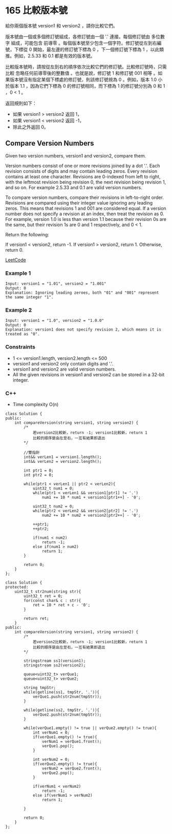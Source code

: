 # 165 比較版本號

給你兩個版本號 version1 和 version2 ，請你比較它們。

版本號由一個或多個修訂號組成，各修訂號由一個 '.' 連接。每個修訂號由 多位數字 組成，可能包含 前導零 。每個版本號至少包含一個字符。修訂號從左到右編號，下標從 0 開始，最左邊的修訂號下標為 0 ，下一個修訂號下標為 1 ，以此類推。例如，2.5.33 和 0.1 都是有效的版本號。

比較版本號時，請按從左到右的順序依次比較它們的修訂號。比較修訂號時，只需比較 忽略任何前導零後的整數值 。也就是說，修訂號 1 和修訂號 001 相等 。如果版本號沒有指定某個下標處的修訂號，則該修訂號視為 0 。例如，版本 1.0 小於版本 1.1 ，因為它們下標為 0 的修訂號相同，而下標為 1 的修訂號分別為 0 和 1 ，0 < 1 。

返回規則如下：

* 如果 version1 > version2 返回 1，
* 如果 version1 < version2 返回 -1，
* 除此之外返回 0。


## Compare Version Numbers

Given two version numbers, version1 and version2, compare them.

Version numbers consist of one or more revisions joined by a dot '.'. Each revision consists of digits and may contain leading zeros. Every revision contains at least one character. Revisions are 0-indexed from left to right, with the leftmost revision being revision 0, the next revision being revision 1, and so on. For example 2.5.33 and 0.1 are valid version numbers.

To compare version numbers, compare their revisions in left-to-right order. Revisions are compared using their integer value ignoring any leading zeros. This means that revisions 1 and 001 are considered equal. If a version number does not specify a revision at an index, then treat the revision as 0. For example, version 1.0 is less than version 1.1 because their revision 0s are the same, but their revision 1s are 0 and 1 respectively, and 0 < 1.

Return the following:

If version1 < version2, return -1.
If version1 > version2, return 1.
Otherwise, return 0.

[LeetCode](https://leetcode-cn.com/problems/compare-version-numbers/)

### Example 1

```
Input: version1 = "1.01", version2 = "1.001"
Output: 0
Explanation: Ignoring leading zeroes, both "01" and "001" represent the same integer "1".
```

### Example 2

```
Input: version1 = "1.0", version2 = "1.0.0"
Output: 0
Explanation: version1 does not specify revision 2, which means it is treated as "0".
```

### Constraints

* 1 <= version1.length, version2.length <= 500
* version1 and version2 only contain digits and '.'.
* version1 and version2 are valid version numbers.
* All the given revisions in version1 and version2 can be stored in a 32-bit integer.

### C++ 

* Time complexity O(n)

```
class Solution {
public:
    int compareVersion(string version1, string version2) {
        /*
            若version2比較新，return -1; version1比較新，return 1
            比較的順序是由左至右，一互有結果即退出
        */

        //雙指針
        int&& verLen1 = version1.length();
        int&& verLen2 = version2.length();

        int ptr1 = 0;
        int ptr2 = 0;

        while(ptr1 < verLen1 || ptr2 < verLen2){
            uint32_t num1 = 0;
            while(ptr1 < verLen1 && version1[ptr1] != '.')
                num1 += 10 * num1 + version1[ptr1++] - '0';

            uint32_t num2 = 0;
            while(ptr2 < verLen2 && version2[ptr2] != '.')
                num2 += 10 * num2 + version2[ptr2++] - '0';
            
            ++ptr1;
            ++ptr2;

            if(num1 < num2)
                return -1;
            else if(num1 > num2)
                return 1;            
        }

        return 0;
    }
};
```

```
class Solution {
protected:
    uint32_t str2num(string str){
        uint32_t ret = 0;
        for(const char& c : str){
            ret = 10 * ret + c - '0';
        }

        return ret;
    }
public:
    int compareVersion(string version1, string version2) {
        /*
            若version2比較新，return -1; version1比較新，return 1
            比較的順序是由左至右，一互有結果即退出
        */

        stringstream ss1(version1);
        stringstream ss2(version2);

        queue<uint32_t> verQue1;
        queue<uint32_t> verQue2;

        string tmpStr;
        while(getline(ss1, tmpStr, '.')){
            verQue1.push(str2num(tmpStr));
        }

        while(getline(ss2, tmpStr, '.')){
            verQue2.push(str2num(tmpStr));
        }

        while(verQue1.empty() != true || verQue2.empty() != true){
            int verNum1 = 0;            
            if(verQue1.empty() != true){
                verNum1 = verQue1.front();
                verQue1.pop();
            }

            int verNum2 = 0;
            if(verQue2.empty() != true){
                verNum2 = verQue2.front();
                verQue2.pop();
            }

            if(verNum1 < verNum2)
                return -1;
            else if(verNum1 > verNum2)
                return 1;

        }

        return 0;
    }
};
```
